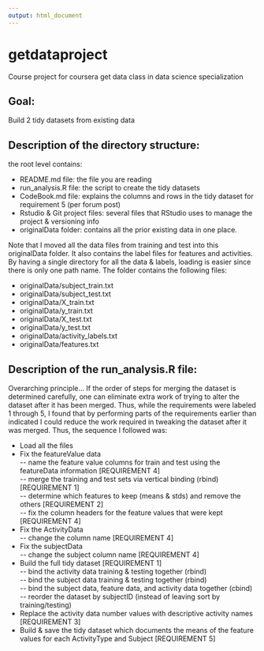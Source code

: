 ```yaml
---
output: html_document
---
```

# getdataproject
Course project for coursera get data class in data science specialization

## Goal:
Build 2 tidy datasets from existing data

## Description of the directory structure:

the root level contains:

 - README.md file:  the file you are reading
 - run_analysis.R file:  the script to create the tidy datasets
 - CodeBook.md file:  explains the columns and rows in the tidy dataset for requirement 5 (per forum post)
 - Rstudio & Git project files:  several files that RStudio uses to manage the project & versioning info
 - originalData folder:  contains all the prior existing data in one place.  

Note that I moved all the data files from training and test into this originalData folder.  It also contains the label files for features and activities.  By having a single directory for all the data & labels, loading is easier since there is only one path name.  The folder contains the following files:

  - originalData/subject_train.txt
  - originalData/subject_test.txt
  - originalData/X_train.txt
  - originalData/y_train.txt
  - originalData/X_test.txt
  - originalData/y_test.txt
  - originalData/activity_labels.txt
  - originalData/features.txt

## Description of the run_analysis.R file:

Overarching principle... If the order of steps for merging the dataset is determined carefully, one can eliminate extra work of trying to alter the dataset after it has been merged.  Thus, while the requirements
were labeled 1 through 5, I found that by performing parts of the requirements earlier than indicated
I could reduce the work required in tweaking the dataset after it was merged.   Thus, the sequence I
followed was:

- Load all the files  
- Fix the featureValue data   
  -- name the feature value columns for train and test using the featureData information [REQUIREMENT 4]  
  -- merge the training and test sets via vertical binding (rbind) [REQUIREMENT 1]  
  -- determine which features to keep (means & stds) and remove the others [REQUIREMENT 2]  
  -- fix the column headers for the feature values that were kept [REQUIREMENT 4]  
- Fix the ActivityData   
  -- change the column name [REQUIREMENT 4]  
- Fix the subjectData   
  -- change the subject column name [REQUIREMENT 4]  
- Build the full tidy dataset [REQUIREMENT 1]  
  -- bind the activity data training & testing together (rbind)  
  -- bind the subject data training & testing together (rbind)  
  -- bind the subject data, feature data, and activity data together (cbind)  
  -- reorder the dataset by subjectID (instead of leaving sort by training/testing)  
- Replace the activity data number values with descriptive activity names [REQUIREMENT 3]  
- Build & save the tidy dataset which documents the means of the feature values for each ActivityType and Subject [REQUIREMENT 5]  

